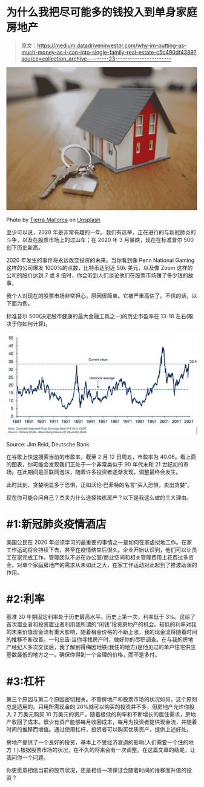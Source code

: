 # 为什么我把尽可能多的钱投入到单身家庭房地产

> 原文：<https://medium.datadriveninvestor.com/why-im-putting-as-much-money-as-i-can-into-single-family-real-estate-c5c490df4389?source=collection_archive---------23----------------------->

![](img/3012f61efc1376585903ba34ef0025dd.png)

Photo by [Tierra Mallorca](https://unsplash.com/@tierramallorca?utm_source=medium&utm_medium=referral) on [Unsplash](https://unsplash.com?utm_source=medium&utm_medium=referral)

至少可以说，2020 年是非常有趣的一年。我们有选举，正在进行的与新冠肺炎的斗争，以及在股票市场上的过山车；在 2020 年 3 月暴跌，现在在标准普尔 500 创下历史新高。

2020 年发生的事件将永远改变投资的未来。当你看到像 Penn National Gaming 这样的公司爆发 1000%的点数，比特币达到近 50k 美元，以及像 Zoom 这样的公司的股价达到 7 或 8 倍时，你会听到人们谈论他们在股票市场赚了多少钱的故事。

我个人对现在的股票市场非常担心，原因很简单。它被严重高估了。不信的话，以下面为例。

标准普尔 500(决定股市健康的最大金融工具之一)的历史市盈率在 13-18 左右(取决于你如何计算)。

![](img/d44930063d466e3e03a2f44c1594e287.png)

Source: Jim Reid, Deutsche Bank

在谷歌上快速搜索当前的市盈率，截至 2 月 12 日周五，市盈率为 40.06。看上面的图表，你可能会发现我们正处于一个非常类似于 90 年代末和 21 世纪初的市场。在此期间是互联网泡沫，随着许多投资者逐渐发现，调整最终会发生。

此时此刻，贪婪明显多于恐惧，正如沃伦·巴菲特的名言“买入恐惧，卖出贪婪”。

现在你可能会问自己？杰夫为什么选择独栋房产？以下是我这么做的三大理由。

# #1:新冠肺炎疫情酒店

美国公民在 2020 年必须学习的最重要的事情之一是如何在家虚拟地工作。在家工作运动将会持续下去，甚至在疫情结束后很久。企业开始认识到，他们可以让员工在家完成工作，管理团队不必在办公室/商业空间和相关管理费用上花费过多资金。对单个家庭房地产的需求从未如此之大，在家工作运动对此起到了推波助澜的作用。

# **#2:利率**

基准 30 年期固定利率处于历史最高水平。历史上第一次，利率低于 3%。这给了首次置业者和投资置业者利用我所谓的“闲钱”投资房地产的机会。较低的利率对我的未来价值现金流有重大影响，随着租金价格的不断上涨，我的现金流将随着时间的推移不断改善。一句忠告:当你寻找房产时，做好你的尽职调查。在与我的房地产经纪人多次交谈后，我了解到得梅因地铁(我住的地方)是他见过的单户住宅供应基数最低的地方之一。确保你得到一个合理的价格，而不是多付。

# #3:杠杆

第三个原因与第二个原因密切相关。不管房地产和股票市场的状况如何，这个原则总是适用的。只用所需现金的 20%就可以购买的投资并不多，但房地产允许你投入 2 万美元购买 10 万美元的资产。随着极低的利率和不断增长的居住需求，房地产收回了成本。很少有资产能够每月收回成本，每月为投资者提供现金流，并随着时间的推移而增值。通过使用杠杆，投资者可以购买优质资产，提供上述好处。

房地产提供了一个良好的投资，基本上不受经济衰退的影响(人们需要一个住的地方！).根据股票市场的状况，在不久的将来会有一次调整。在这篇文章的结尾，让我问你一个问题。

你更愿意相信当前的股市状况，还是相信一项保证会随着时间的推移而升值的投资？